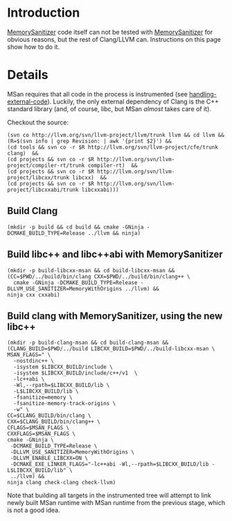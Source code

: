 # Introduction

[MemorySanitizer](MemorySanitizer) code itself can not be tested with [MemorySanitizer](MemorySanitizer) for obvious reasons, but the rest of Clang/LLVM can. Instructions on this page show how to do it.

# Details

MSan requires that all code in the process is instrumented (see [handling-external-code](http://clang.llvm.org/docs/MemorySanitizer.html#handling-external-code)). Luckily, the only external dependency of Clang is the C++ standard library (and, of course, libc, but MSan _almost_ takes care of it).

Checkout the source:
```
(svn co http://llvm.org/svn/llvm-project/llvm/trunk llvm && cd llvm &&
(R=$(svn info | grep Revision: | awk '{print $2}') &&
(cd tools && svn co -r $R http://llvm.org/svn/llvm-project/cfe/trunk clang)  &&
(cd projects && svn co -r $R http://llvm.org/svn/llvm-project/compiler-rt/trunk compiler-rt)  &&
(cd projects && svn co -r $R http://llvm.org/svn/llvm-project/libcxx/trunk libcxx)  &&
(cd projects && svn co -r $R http://llvm.org/svn/llvm-project/libcxxabi/trunk libcxxabi)))
```

## Build Clang

```
(mkdir -p build && cd build && cmake -GNinja -DCMAKE_BUILD_TYPE=Release ../llvm && ninja)
```

## Build libc++ and libc++abi with MemorySanitizer

```
(mkdir -p build-libcxx-msan && cd build-libcxx-msan &&
(CC=$PWD/../build/bin/clang CXX=$PWD/../build/bin/clang++ \
  cmake -GNinja -DCMAKE_BUILD_TYPE=Release -DLLVM_USE_SANITIZER=MemoryWithOrigins ../llvm) &&
ninja cxx cxxabi)
```

## Build clang with MemorySanitizer, using the new libc++

```
(mkdir -p build-clang-msan && cd build-clang-msan &&
(CLANG_BUILD=$PWD/../build LIBCXX_BUILD=$PWD/../build-libcxx-msan \
MSAN_FLAGS=" \
  -nostdinc++ \
  -isystem $LIBCXX_BUILD/include \
  -isystem $LIBCXX_BUILD/include/c++/v1  \
  -lc++abi \
  -Wl,--rpath=$LIBCXX_BUILD/lib \
  -L$LIBCXX_BUILD/lib \
  -fsanitize=memory \
  -fsanitize-memory-track-origins \
  -w" \
CC=$CLANG_BUILD/bin/clang \
CXX=$CLANG_BUILD/bin/clang++ \
CFLAGS=$MSAN_FLAGS \
CXXFLAGS=$MSAN_FLAGS \
cmake -GNinja \
 -DCMAKE_BUILD_TYPE=Release \
 -DLLVM_USE_SANITIZER=MemoryWithOrigins \
 -DLLVM_ENABLE_LIBCXX=ON \
 -DCMAKE_EXE_LINKER_FLAGS="-lc++abi -Wl,--rpath=$LIBCXX_BUILD/lib -L$LIBCXX_BUILD/lib" \
 ../llvm) &&
ninja clang check-clang check-llvm)
```

Note that building all targets in the instrumented tree will attempt to link newly built MSan runtime with MSan runtime from the previous stage, which is not a good idea.